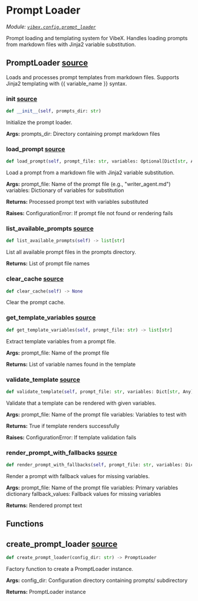 # Prompt Loader

_Module: [`vibex.config.prompt_loader`](https://github.com/dustland/vibex/blob/main/src/vibex/config/prompt_loader.py)_

Prompt loading and templating system for VibeX.
Handles loading prompts from markdown files with Jinja2 variable substitution.

## PromptLoader <a href="https://github.com/dustland/vibex/blob/main/src/vibex/config/prompt_loader.py#L19" class="source-link" title="View source code">source</a>

Loads and processes prompt templates from markdown files.
Supports Jinja2 templating with {{ variable_name }} syntax.

### **init** <a href="https://github.com/dustland/vibex/blob/main/src/vibex/config/prompt_loader.py#L25" class="source-link" title="View source code">source</a>

```python
def __init__(self, prompts_dir: str)
```

Initialize the prompt loader.

**Args:**
prompts_dir: Directory containing prompt markdown files

### load_prompt <a href="https://github.com/dustland/vibex/blob/main/src/vibex/config/prompt_loader.py#L46" class="source-link" title="View source code">source</a>

```python
def load_prompt(self, prompt_file: str, variables: Optional[Dict[str, Any]] = None) -> str
```

Load a prompt from a markdown file with Jinja2 variable substitution.

**Args:**
prompt_file: Name of the prompt file (e.g., "writer_agent.md")
variables: Dictionary of variables for substitution

**Returns:**
Processed prompt text with variables substituted

**Raises:**
ConfigurationError: If prompt file not found or rendering fails

### list_available_prompts <a href="https://github.com/dustland/vibex/blob/main/src/vibex/config/prompt_loader.py#L82" class="source-link" title="View source code">source</a>

```python
def list_available_prompts(self) -> list[str]
```

List all available prompt files in the prompts directory.

**Returns:**
List of prompt file names

### clear_cache <a href="https://github.com/dustland/vibex/blob/main/src/vibex/config/prompt_loader.py#L91" class="source-link" title="View source code">source</a>

```python
def clear_cache(self) -> None
```

Clear the prompt cache.

### get_template_variables <a href="https://github.com/dustland/vibex/blob/main/src/vibex/config/prompt_loader.py#L95" class="source-link" title="View source code">source</a>

```python
def get_template_variables(self, prompt_file: str) -> list[str]
```

Extract template variables from a prompt file.

**Args:**
prompt_file: Name of the prompt file

**Returns:**
List of variable names found in the template

### validate_template <a href="https://github.com/dustland/vibex/blob/main/src/vibex/config/prompt_loader.py#L120" class="source-link" title="View source code">source</a>

```python
def validate_template(self, prompt_file: str, variables: Dict[str, Any]) -> bool
```

Validate that a template can be rendered with given variables.

**Args:**
prompt_file: Name of the prompt file
variables: Variables to test with

**Returns:**
True if template renders successfully

**Raises:**
ConfigurationError: If template validation fails

### render_prompt_with_fallbacks <a href="https://github.com/dustland/vibex/blob/main/src/vibex/config/prompt_loader.py#L140" class="source-link" title="View source code">source</a>

```python
def render_prompt_with_fallbacks(self, prompt_file: str, variables: Dict[str, Any], fallback_values: Optional[Dict[str, Any]] = None) -> str
```

Render a prompt with fallback values for missing variables.

**Args:**
prompt_file: Name of the prompt file
variables: Primary variables dictionary
fallback_values: Fallback values for missing variables

**Returns:**
Rendered prompt text

## Functions

## create_prompt_loader <a href="https://github.com/dustland/vibex/blob/main/src/vibex/config/prompt_loader.py#L160" class="source-link" title="View source code">source</a>

```python
def create_prompt_loader(config_dir: str) -> PromptLoader
```

Factory function to create a PromptLoader instance.

**Args:**
config_dir: Configuration directory containing prompts/ subdirectory

**Returns:**
PromptLoader instance

